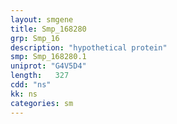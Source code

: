 ```yaml
---
layout: smgene
title: Smp_168280
grp: Smp_16
description: "hypothetical protein"
smp: Smp_168280.1
uniprot: "G4V5D4"
length:   327
cdd: "ns"
kk: ns
categories: sm
---
```

